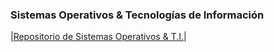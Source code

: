 
### Sistemas Operativos & Tecnologías de Información

|[Repositorio de Sistemas Operativos & T.I.](https://github.com/ProfeSantiago/TI-OS)|
